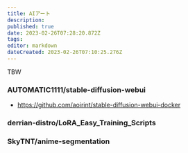 ```yaml
---
title: AIアート
description: 
published: true
date: 2023-02-26T07:28:20.872Z
tags: 
editor: markdown
dateCreated: 2023-02-26T07:10:25.276Z
---
```


TBW

### AUTOMATIC1111/stable-diffusion-webui

- <https://github.com/aoirint/stable-diffusion-webui-docker>

### derrian-distro/LoRA_Easy_Training_Scripts

### SkyTNT/anime-segmentation
